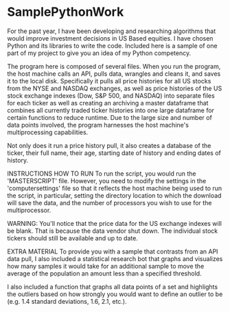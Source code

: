# SamplePythonWork
For the past year, I have been developing and researching algorithms that would improve investment decisions in US Based equities.  I have chosen Python and its libraries to write the code.  Included here is a sample of one part of my project to give you an idea of my Python competency.

The program here is composed of several files.  When you run the program, the host machine calls an API, pulls data, wrangles and cleans it, and saves it to the local disk.  Specifically it pulls all price histories for all US stocks from the NYSE and NASDAQ exchanges, as well as price histories of the US stock exchange indexes (Dow, S&P 500, and NASDAQ) into separate files for each ticker as well as creating an archiving a master dataframe that combines all currently traded ticker histories into one large dataframe for certain functions to reduce runtime.  Due to the large size and number of data points involved, the program harnesses the host machine's multiprocessing capabilities.

Not only does it run a price history pull, it also creates a database of the ticker, their full name, their age, starting date of history and ending dates of history.

INSTRUCTIONS HOW TO RUN
To run the script, you would run the 'MASTERSCRIPT' file.  However, you need to modify the settings in the 'computersettings' file so that it reflects the host machine being used to run the script, in particular, setting the directory location to which the download will save the data, and the number of processors you wish to use for the multiprocessor.

WARNING: You'll notice that the price data for the US exchange indexes will be blank.  That is because the data vendor shut down.  The individual stock tickers should still be available and up to date.

EXTRA MATERIAL
To provide you with a sample that contrasts from an API data pull, I also included a statistical research bot that graphs and visualizes how many samples it would take for an additional sample to move the average of the population an amount less than a specified threshold.

I also included a function that graphs all data points of a set and highlights the outliers based on how strongly you would want to define an outlier to be (e.g. 1.4 standard deviations, 1.6, 2.1, etc.).



